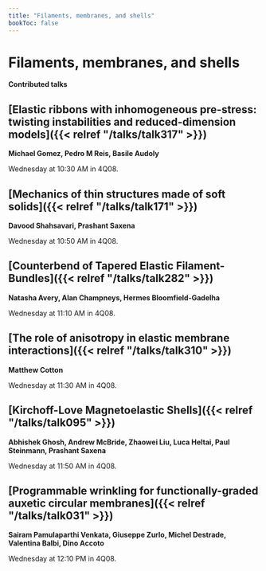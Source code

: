 ```yaml
---
title: "Filaments, membranes, and shells"
bookToc: false
---
```


# Filaments, membranes, and shells

**Contributed talks**


## [Elastic ribbons with inhomogeneous pre-stress: twisting instabilities and reduced-dimension models]({{< relref "/talks/talk317" >}})

**Michael Gomez, Pedro M Reis, Basile Audoly**

Wednesday at 10:30 AM in 4Q08.


## [Mechanics of thin structures made of soft solids]({{< relref "/talks/talk171" >}})

**Davood Shahsavari, Prashant Saxena**

Wednesday at 10:50 AM in 4Q08.


## [Counterbend of Tapered Elastic Filament-Bundles]({{< relref "/talks/talk282" >}})

**Natasha Avery, Alan Champneys, Hermes Bloomfield-Gadelha**

Wednesday at 11:10 AM in 4Q08.


## [The role of anisotropy in elastic membrane interactions]({{< relref "/talks/talk310" >}})

**Matthew Cotton**

Wednesday at 11:30 AM in 4Q08.


## [Kirchoff-Love Magnetoelastic Shells]({{< relref "/talks/talk095" >}})

**Abhishek Ghosh, Andrew McBride, Zhaowei Liu, Luca Heltai, Paul Steinmann, Prashant Saxena**

Wednesday at 11:50 AM in 4Q08.


## [Programmable wrinkling for functionally-graded auxetic circular membranes]({{< relref "/talks/talk031" >}})

**Sairam Pamulaparthi Venkata, Giuseppe Zurlo, Michel Destrade, Valentina Balbi, Dino Accoto**

Wednesday at 12:10 PM in 4Q08.


